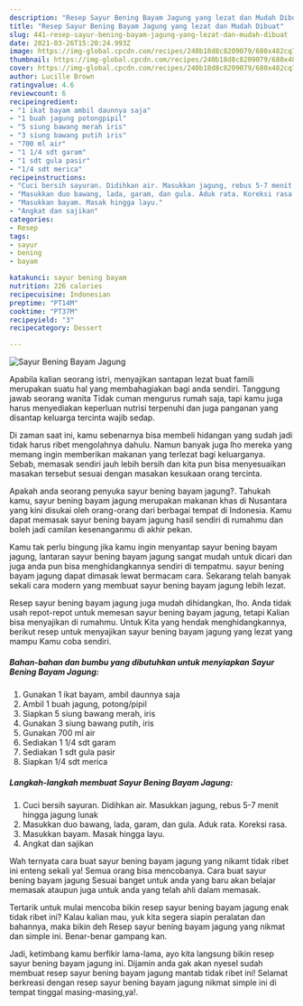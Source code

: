```yaml
---
description: "Resep Sayur Bening Bayam Jagung yang lezat dan Mudah Dibuat"
title: "Resep Sayur Bening Bayam Jagung yang lezat dan Mudah Dibuat"
slug: 441-resep-sayur-bening-bayam-jagung-yang-lezat-dan-mudah-dibuat
date: 2021-03-26T15:20:24.993Z
image: https://img-global.cpcdn.com/recipes/240b18d8c8209079/680x482cq70/sayur-bening-bayam-jagung-foto-resep-utama.jpg
thumbnail: https://img-global.cpcdn.com/recipes/240b18d8c8209079/680x482cq70/sayur-bening-bayam-jagung-foto-resep-utama.jpg
cover: https://img-global.cpcdn.com/recipes/240b18d8c8209079/680x482cq70/sayur-bening-bayam-jagung-foto-resep-utama.jpg
author: Lucille Brown
ratingvalue: 4.6
reviewcount: 6
recipeingredient:
- "1 ikat bayam ambil daunnya saja"
- "1 buah jagung potongpipil"
- "5 siung bawang merah iris"
- "3 siung bawang putih iris"
- "700 ml air"
- "1 1/4 sdt garam"
- "1 sdt gula pasir"
- "1/4 sdt merica"
recipeinstructions:
- "Cuci bersih sayuran. Didihkan air. Masukkan jagung, rebus 5-7 menit hingga jagung lunak"
- "Masukkan duo bawang, lada, garam, dan gula. Aduk rata. Koreksi rasa."
- "Masukkan bayam. Masak hingga layu."
- "Angkat dan sajikan"
categories:
- Resep
tags:
- sayur
- bening
- bayam

katakunci: sayur bening bayam 
nutrition: 226 calories
recipecuisine: Indonesian
preptime: "PT14M"
cooktime: "PT37M"
recipeyield: "3"
recipecategory: Dessert

---
```



![Sayur Bening Bayam Jagung](https://img-global.cpcdn.com/recipes/240b18d8c8209079/680x482cq70/sayur-bening-bayam-jagung-foto-resep-utama.jpg)

Apabila kalian seorang istri, menyajikan santapan lezat buat famili merupakan suatu hal yang membahagiakan bagi anda sendiri. Tanggung jawab seorang  wanita Tidak cuman mengurus rumah saja, tapi kamu juga harus menyediakan keperluan nutrisi terpenuhi dan juga panganan yang disantap keluarga tercinta wajib sedap.

Di zaman  saat ini, kamu sebenarnya bisa membeli hidangan yang sudah jadi tidak harus ribet mengolahnya dahulu. Namun banyak juga lho mereka yang memang ingin memberikan makanan yang terlezat bagi keluarganya. Sebab, memasak sendiri jauh lebih bersih dan kita pun bisa menyesuaikan masakan tersebut sesuai dengan masakan kesukaan orang tercinta. 



Apakah anda seorang penyuka sayur bening bayam jagung?. Tahukah kamu, sayur bening bayam jagung merupakan makanan khas di Nusantara yang kini disukai oleh orang-orang dari berbagai tempat di Indonesia. Kamu dapat memasak sayur bening bayam jagung hasil sendiri di rumahmu dan boleh jadi camilan kesenanganmu di akhir pekan.

Kamu tak perlu bingung jika kamu ingin menyantap sayur bening bayam jagung, lantaran sayur bening bayam jagung sangat mudah untuk dicari dan juga anda pun bisa menghidangkannya sendiri di tempatmu. sayur bening bayam jagung dapat dimasak lewat bermacam cara. Sekarang telah banyak sekali cara modern yang membuat sayur bening bayam jagung lebih lezat.

Resep sayur bening bayam jagung juga mudah dihidangkan, lho. Anda tidak usah repot-repot untuk memesan sayur bening bayam jagung, tetapi Kalian bisa menyajikan di rumahmu. Untuk Kita yang hendak menghidangkannya, berikut resep untuk menyajikan sayur bening bayam jagung yang lezat yang mampu Kamu coba sendiri.

<!--inarticleads1-->

##### Bahan-bahan dan bumbu yang dibutuhkan untuk menyiapkan Sayur Bening Bayam Jagung:

1. Gunakan 1 ikat bayam, ambil daunnya saja
1. Ambil 1 buah jagung, potong/pipil
1. Siapkan 5 siung bawang merah, iris
1. Gunakan 3 siung bawang putih, iris
1. Gunakan 700 ml air
1. Sediakan 1 1/4 sdt garam
1. Sediakan 1 sdt gula pasir
1. Siapkan 1/4 sdt merica




<!--inarticleads2-->

##### Langkah-langkah membuat Sayur Bening Bayam Jagung:

1. Cuci bersih sayuran. Didihkan air. Masukkan jagung, rebus 5-7 menit hingga jagung lunak
1. Masukkan duo bawang, lada, garam, dan gula. Aduk rata. Koreksi rasa.
1. Masukkan bayam. Masak hingga layu.
1. Angkat dan sajikan




Wah ternyata cara buat sayur bening bayam jagung yang nikamt tidak ribet ini enteng sekali ya! Semua orang bisa mencobanya. Cara buat sayur bening bayam jagung Sesuai banget untuk anda yang baru akan belajar memasak ataupun juga untuk anda yang telah ahli dalam memasak.

Tertarik untuk mulai mencoba bikin resep sayur bening bayam jagung enak tidak ribet ini? Kalau kalian mau, yuk kita segera siapin peralatan dan bahannya, maka bikin deh Resep sayur bening bayam jagung yang nikmat dan simple ini. Benar-benar gampang kan. 

Jadi, ketimbang kamu berfikir lama-lama, ayo kita langsung bikin resep sayur bening bayam jagung ini. Dijamin anda gak akan nyesel sudah membuat resep sayur bening bayam jagung mantab tidak ribet ini! Selamat berkreasi dengan resep sayur bening bayam jagung nikmat simple ini di tempat tinggal masing-masing,ya!.

